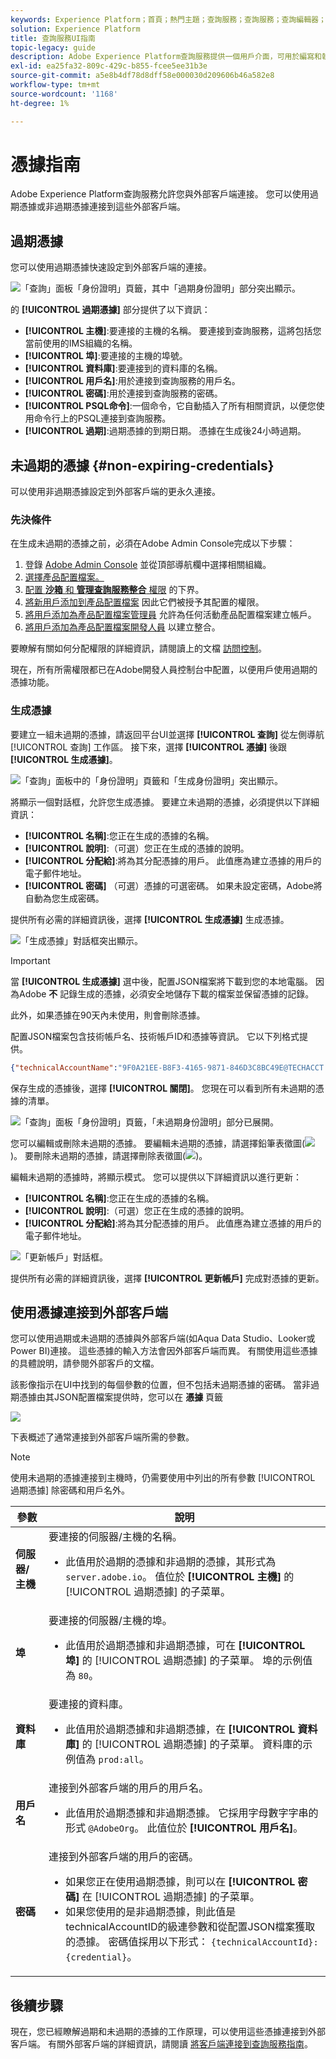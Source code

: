 ```yaml
---
keywords: Experience Platform；首頁；熱門主題；查詢服務；查詢服務；查詢編輯器；查詢編輯器；查詢編輯器；查詢編輯器；
solution: Experience Platform
title: 查詢服務UI指南
topic-legacy: guide
description: Adobe Experience Platform查詢服務提供一個用戶介面，可用於編寫和執行查詢、查看以前執行的查詢以及訪問IMS組織內用戶保存的查詢。
exl-id: ea25fa32-809c-429c-b855-fcee5ee31b3e
source-git-commit: a5e8b4df78d8dff58e000030d209606b46a582e8
workflow-type: tm+mt
source-wordcount: '1168'
ht-degree: 1%

---
```


# 憑據指南

Adobe Experience Platform查詢服務允許您與外部客戶端連接。 您可以使用過期憑據或非過期憑據連接到這些外部客戶端。

## 過期憑據

您可以使用過期憑據快速設定到外部客戶端的連接。

![「查詢」面板「身份證明」頁籤，其中「過期身份證明」部分突出顯示。](../images/ui/credentials/expiring-credentials.png)

的 **[!UICONTROL 過期憑據]** 部分提供了以下資訊：

- **[!UICONTROL 主機]**:要連接的主機的名稱。 要連接到查詢服務，這將包括您當前使用的IMS組織的名稱。
- **[!UICONTROL 埠]**:要連接的主機的埠號。
- **[!UICONTROL 資料庫]**:要連接到的資料庫的名稱。
- **[!UICONTROL 用戶名]**:用於連接到查詢服務的用戶名。
- **[!UICONTROL 密碼]**:用於連接到查詢服務的密碼。
- **[!UICONTROL PSQL命令]**:一個命令，它自動插入了所有相關資訊，以便您使用命令行上的PSQL連接到查詢服務。
- **[!UICONTROL 過期]**:過期憑據的到期日期。 憑據在生成後24小時過期。

## 未過期的憑據 {#non-expiring-credentials}

可以使用非過期憑據設定到外部客戶端的更永久連接。

### 先決條件

在生成未過期的憑據之前，必須在Adobe Admin Console完成以下步驟：

1. 登錄 [Adobe Admin Console](https://adminconsole.adobe.com/) 並從頂部導航欄中選擇相關組織。
2. [選擇產品配置檔案。](../../access-control/ui/browse.md)
3. [配置 **沙箱** 和 **管理查詢服務整合** 權限](../../access-control/ui/permissions.md) 的下界。
4. [將新用戶添加到產品配置檔案](../../access-control/ui/users.md) 因此它們被授予其配置的權限。
5. [將用戶添加為產品配置檔案管理員](https://helpx.adobe.com/enterprise/using/manage-product-profiles.html) 允許為任何活動產品配置檔案建立帳戶。
6. [將用戶添加為產品配置檔案開發人員](https://helpx.adobe.com/tw/enterprise/using/manage-developers.html) 以建立整合。

要瞭解有關如何分配權限的詳細資訊，請閱讀上的文檔 [訪問控制](../../access-control/home.md)。

現在，所有所需權限都已在Adobe開發人員控制台中配置，以便用戶使用過期的憑據功能。

### 生成憑據

要建立一組未過期的憑據，請返回平台UI並選擇 **[!UICONTROL 查詢]** 從左側導航 [!UICONTROL 查詢] 工作區。 接下來，選擇 **[!UICONTROL 憑據]** 後跟 **[!UICONTROL 生成憑據]**。

![「查詢」面板中的「身份證明」頁籤和「生成身份證明」突出顯示。](../images/ui/credentials/generate-credentials.png)

將顯示一個對話框，允許您生成憑據。 要建立未過期的憑據，必須提供以下詳細資訊：

- **[!UICONTROL 名稱]**:您正在生成的憑據的名稱。
- **[!UICONTROL 說明]**:（可選）您正在生成的憑據的說明。
- **[!UICONTROL 分配給]**:將為其分配憑據的用戶。 此值應為建立憑據的用戶的電子郵件地址。
- **[!UICONTROL 密碼]** （可選）憑據的可選密碼。 如果未設定密碼，Adobe將自動為您生成密碼。

提供所有必需的詳細資訊後，選擇 **[!UICONTROL 生成憑據]** 生成憑據。

![「生成憑據」對話框突出顯示。](../images/ui/credentials/create-account.png)

>[!IMPORTANT]
>
>當 **[!UICONTROL 生成憑據]** 選中後，配置JSON檔案將下載到您的本地電腦。 因為Adobe **不** 記錄生成的憑據，必須安全地儲存下載的檔案並保留憑據的記錄。
>
>此外，如果憑據在90天內未使用，則會刪除憑據。

配置JSON檔案包含技術帳戶名、技術帳戶ID和憑據等資訊。 它以下列格式提供。

```json
{"technicalAccountName":"9F0A21EE-B8F3-4165-9871-846D3C8BC49E@TECHACCT.ADOBE.COM","credential":"3d184fa9e0b94f33a7781905c05203ee","technicalAccountId":"4F2611B8613AA3670A495E55"}
```

保存生成的憑據後，選擇 **[!UICONTROL 關閉]**。 您現在可以看到所有未過期的憑據的清單。

![「查詢」面板「身份證明」頁籤，「未過期身份證明」部分已展開。](../images/ui/credentials/list-credentials.png)

您可以編輯或刪除未過期的憑據。 要編輯未過期的憑據，請選擇鉛筆表徵圖(![](../images/ui/credentials/edit-icon.png))。 要刪除未過期的憑據，請選擇刪除表徵圖(![](../images/ui/credentials/delete-icon.png))。

編輯未過期的憑據時，將顯示模式。 您可以提供以下詳細資訊以進行更新：

- **[!UICONTROL 名稱]**:您正在生成的憑據的名稱。
- **[!UICONTROL 說明]**:（可選）您正在生成的憑據的說明。
- **[!UICONTROL 分配給]**:將為其分配憑據的用戶。 此值應為建立憑據的用戶的電子郵件地址。

![「更新帳戶」對話框。](../images/ui/credentials/update-credentials.png)

提供所有必需的詳細資訊後，選擇 **[!UICONTROL 更新帳戶]** 完成對憑據的更新。

## 使用憑據連接到外部客戶端

您可以使用過期或未過期的憑據與外部客戶端(如Aqua Data Studio、Looker或Power BI)連接。 這些憑據的輸入方法會因外部客戶端而異。 有關使用這些憑據的具體說明，請參閱外部客戶的文檔。

該影像指示在UI中找到的每個參數的位置，但不包括未過期憑據的密碼。 當非過期憑據由其JSON配置檔案提供時，您可以在 **憑據** 頁籤

![](../images/ui/credentials/expiring-credentials.png)

下表概述了通常連接到外部客戶端所需的參數。

>[!NOTE]
>
>使用未過期的憑據連接到主機時，仍需要使用中列出的所有參數 [!UICONTROL 過期憑據] 除密碼和用戶名外。

| 參數 | 說明 |
|---|---|
| **伺服器/主機** | 要連接的伺服器/主機的名稱。 <ul><li>此值用於過期的憑據和非過期的憑據，其形式為 `server.adobe.io`。 值位於 **[!UICONTROL 主機]** 的 [!UICONTROL 過期憑據] 的子菜單。</ul></li> |
| **埠** | 要連接的伺服器/主機的埠。 <ul><li>此值用於過期憑據和非過期憑據，可在 **[!UICONTROL 埠]** 的 [!UICONTROL 過期憑據] 的子菜單。 埠的示例值為 `80`。</ul></li> |
| **資料庫** | 要連接的資料庫。 <ul><li>此值用於過期憑據和非過期憑據，在 **[!UICONTROL 資料庫]** 的 [!UICONTROL 過期憑據] 的子菜單。 資料庫的示例值為 `prod:all`。</ul></li> |
| **用戶名** | 連接到外部客戶端的用戶的用戶名。 <ul><li>此值用於過期憑據和非過期憑據。 它採用字母數字字串的形式 `@AdobeOrg`。 此值位於 **[!UICONTROL 用戶名]**。</li></ul> |
| **密碼** | 連接到外部客戶端的用戶的密碼。 <ul><li>如果您正在使用過期憑據，則可以在 **[!UICONTROL 密碼]** 在 [!UICONTROL 過期憑據] 的子菜單。</li><li>如果您使用的是非過期憑據，則此值是technicalAccountID的級連參數和從配置JSON檔案獲取的憑據。 密碼值採用以下形式： `{technicalAccountId}:{credential}`。</li></ul> |

## 後續步驟

現在，您已經瞭解過期和未過期的憑據的工作原理，可以使用這些憑據連接到外部客戶端。 有關外部客戶端的詳細資訊，請閱讀 [將客戶端連接到查詢服務指南](../clients/overview.md)。
